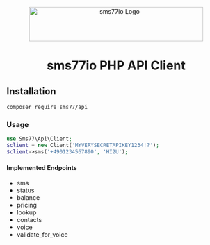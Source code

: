 <p align='center'>
    <img
         width="400" 
         height="79" 
         src="https://www.sms77.io/wp-content/uploads/2019/07/sms77-Logo-400x79.png" alt="sms77io Logo"
      />
</p>

<h1 align='center'>sms77io PHP API Client</h1>

## Installation

```shell script
composer require sms77/api
```

### Usage
```php
use Sms77\Api\Client;
$client = new Client('MYVERYSECRETAPIKEY1234!?');
$client->sms('+4901234567890', 'HI2U');
```

#### Implemented Endpoints

- sms
- status
- balance
- pricing
- lookup
- contacts
- voice
- validate_for_voice